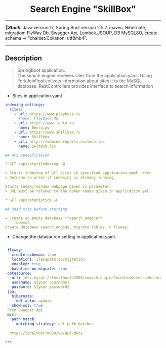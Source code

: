 <h1 align="center">Search Engine "SkillBox"</h1>

***

📄<b>_Stack_</b>:
Java version 17, Spring Boot version 2.5.7, maven, Hibernate, migratiom FlyWay Db, Swagger Api, Lombok,JSOUP,
DB MySQL8O, create schema -> "charset/Collation: utf8mb4".

***

## Description

> SpringBoot application. <br>
> The search engine receives sites from the application.yaml. Using ForkJoinPool collects
> information about sites
> it to the MySQL database. RestControllers provides interface to search information

- Sites in application.yaml
 ``` yaml
 indexing-settings:
   sites:
     - url: https://www.playback.ru
       #name: PlayBack.Ru
     - url: https://www.lenta.ru
       name: Лента.ру
     - url: https://www.skillbox.ru
       name: Skillbox
     - url: http://redmine-reports.soctech.loc
       name: Soctech.loc

## API Specification

* GET /api/startIndexing  ⌛

> Starts indexing of all sites in specified application.yaml. <br>
> Returns an error if indexing is already running.

 Starts index/reindex webpage given in parameter.
> URL must be related to the domen names given in application.yml.

* GET /api/statistics 📊

## Read this before starting

- Create an empty database **search_engine**
 ``` roomsql
create database search_engine, migrate tables -> flyway;
 ```

- Change the datasource setting in application.yaml.
 ``` yaml

  flyway:
    create-schemas: true
    locations: classpath:db/migration
    enabled: true
    baseline-on-migrate: true
  datasource:
    url: jdbc:mysql://localhost:3306/search_engine?useUnicode=true&characterEncoding=utf8&useSSL=false&serverTimezone=UTC&allowPublicKeyRetrieval=true
    username: ${your username}
    password: ${your password}
  jpa:
    hibernate:
      ddl-auto: update
    show-sql: true
  From Swagger Api  
  mvc:
    path match:
      matching-strategy: ant_path_matcher
      
   http://localhost:8080/v2/api-docs   
      
***      



